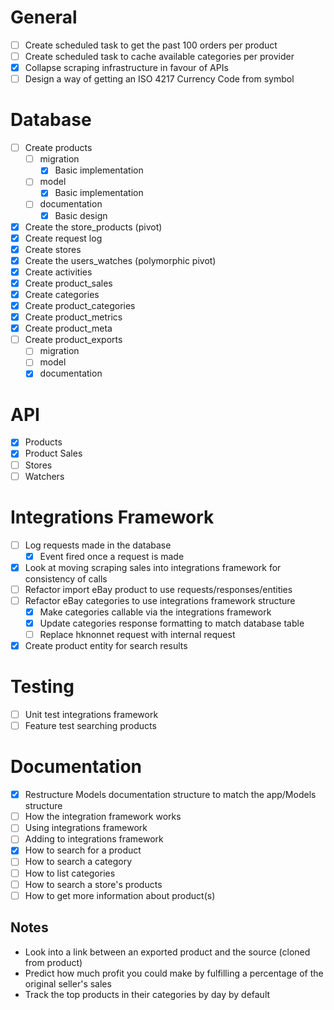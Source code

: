 # General
- [ ] Create scheduled task to get the past 100 orders per product
- [ ] Create scheduled task to cache available categories per provider
- [x] Collapse scraping infrastructure in favour of APIs
- [ ] Design a way of getting an ISO 4217 Currency Code from symbol

# Database
- [ ] Create products
    - [ ] migration
      - [x] Basic implementation
    - [ ] model
      - [x] Basic implementation
    - [ ] documentation
      - [x] Basic design
- [x] Create the store_products (pivot)
- [x] Create request log
- [x] Create stores
- [x] Create the users_watches (polymorphic pivot)
- [x] Create activities
- [x] Create product_sales
- [x] Create categories
- [x] Create product_categories
- [x] Create product_metrics
- [x] Create product_meta
- [ ] Create product_exports
    - [ ] migration
    - [ ] model
    - [x] documentation

# API
- [x] Products
- [x] Product Sales
- [ ] Stores
- [ ] Watchers

# Integrations Framework
- [ ] Log requests made in the database
    - [x] Event fired once a request is made
- [x] Look at moving scraping sales into integrations framework for consistency of calls
- [ ] Refactor import eBay product to use requests/responses/entities
- [ ] Refactor eBay categories to use integrations framework structure
    - [x] Make categories callable via the integrations framework
    - [x] Update categories response formatting to match database table
    - [ ] Replace hknonnet request with internal request
- [x] Create product entity for search results

# Testing
- [ ] Unit test integrations framework
- [ ] Feature test searching products

# Documentation
- [x] Restructure Models documentation structure to match the app/Models structure
- [ ] How the integration framework works
- [ ] Using integrations framework
- [ ] Adding to integrations framework
- [x] How to search for a product
- [ ] How to search a category
- [ ] How to list categories
- [ ] How to search a store's products
- [ ] How to get more information about product(s)

## Notes
- Look into a link between an exported product and the source (cloned from product)
- Predict how much profit you could make by fulfilling a percentage of the original seller's sales
- Track the top products in their categories by day by default
